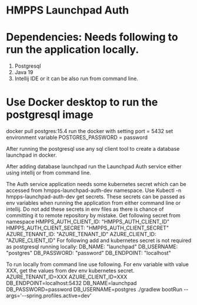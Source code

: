 # HMPPS Launchpad Auth

# Dependencies: Needs following to run the application locally.
1. Postgresql
2. Java 19
3. Intellij IDE or it can be also run from command line.

# Use Docker desktop to run the postgresql image
docker pull postgres:15.4
run the docker with setting port = 5432
set environment variable POSTGRES_PASSWORD = password

After running the postgresql use any sql client tool to create a database launchpad in docker.

After adding database launchpad run the Launchpad Auth service either using intellij or from command line.

The Auth service application needs some kubernetes secret which can be accessed from hmpps-launchpad-auth-dev namespace.
Use Kubectl -n hmpps-launchpad-auth-dev get secrets. These secrets can be passed as env variables when running the application from either command line or intellij. Do not add these secrets in env files
as there is chance of committing it to remote repository by mistake. 
Get following secret from namespace
      HMPPS_AUTH_CLIENT_ID: "HMPPS_AUTH_CLIENT_ID"
      HMPPS_AUTH_CLIENT_SECRET: "HMPPS_AUTH_CLIENT_SECRET"
      AZURE_TENANT_ID: "AZURE_TENANT_ID"
      AZURE_CLIENT_ID: "AZURE_CLIENT_ID"
For following add and kubernetes secret is not required as postgresql running locally:
      DB_NAME: "launchpad"
      DB_USERNAME: "postgres"
      DB_PASSWORD: "password"
      DB_ENDPOINT: "localhost"


To run locally from command line use following. For env variable with value XXX, get the values from dev env kubernetes secret.
AZURE_TENANT_ID=XXX AZURE_CLIENT_ID=XXX DB_ENDPOINT=localhost:5432 DB_NAME=launchpad DB_PASSWORD=password DB_USERNAME=postgres ./gradlew bootRun --args='--spring.profiles.active=dev'